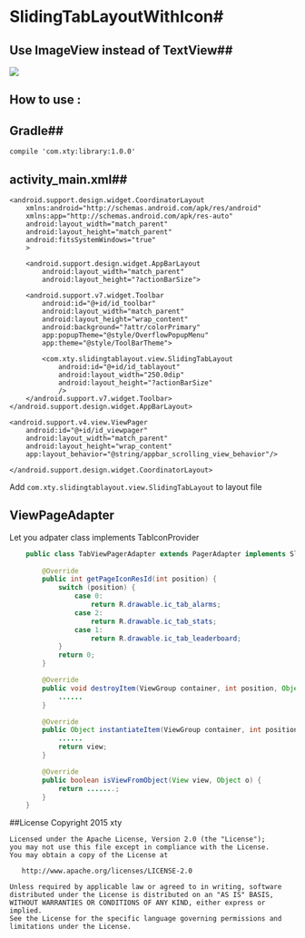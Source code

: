 # SlidingTabLayoutWithIcon#
## Use ImageView instead of TextView##
![](https://github.com/swjjxyxty/SlidingTabLayoutWithIcon/blob/master/preview.gif)

## How to use : ##
## Gradle##
	compile 'com.xty:library:1.0.0'
## activity_main.xml##

	<android.support.design.widget.CoordinatorLayout
    	xmlns:android="http://schemas.android.com/apk/res/android"
	    xmlns:app="http://schemas.android.com/apk/res-auto"
	    android:layout_width="match_parent"
	    android:layout_height="match_parent"
	    android:fitsSystemWindows="true"
    	>

	    <android.support.design.widget.AppBarLayout
	        android:layout_width="match_parent"
	        android:layout_height="?actionBarSize">

        <android.support.v7.widget.Toolbar
            android:id="@+id/id_toolbar"
            android:layout_width="match_parent"
            android:layout_height="wrap_content"
            android:background="?attr/colorPrimary"
            app:popupTheme="@style/OverflowPopupMenu"
            app:theme="@style/ToolBarTheme">

            <com.xty.slidingtablayout.view.SlidingTabLayout
                android:id="@+id/id_tablayout"
                android:layout_width="250.0dip"
                android:layout_height="?actionBarSize"
                />
        </android.support.v7.widget.Toolbar>
    </android.support.design.widget.AppBarLayout>

    <android.support.v4.view.ViewPager
        android:id="@+id/id_viewpager"
        android:layout_width="match_parent"
        android:layout_height="wrap_content"
        app:layout_behavior="@string/appbar_scrolling_view_behavior"/>

	</android.support.design.widget.CoordinatorLayout>

Add `com.xty.slidingtablayout.view.SlidingTabLayout` to layout file

## ViewPageAdapter ##
Let you adpater class implements TabIconProvider

```java
	public class TabViewPagerAdapter extends PagerAdapter implements SlidingTabLayout.TabIconProvider{
		
		@Override
	    public int getPageIconResId(int position) {
	        switch (position) {
	            case 0:
	                return R.drawable.ic_tab_alarms;
	            case 2:
	                return R.drawable.ic_tab_stats;
	            case 1:
	                return R.drawable.ic_tab_leaderboard;
	        }
	        return 0;
	    }

		@Override
	    public void destroyItem(ViewGroup container, int position, Object object) {
	        ......
	    }

		@Override
    	public Object instantiateItem(ViewGroup container, int position) {
			......
			return view;
		}

 		@Override
	    public boolean isViewFromObject(View view, Object o) {
	        return .......;
	    }
	}
```


##License
    Copyright 2015 xty

    Licensed under the Apache License, Version 2.0 (the "License");
    you may not use this file except in compliance with the License.
    You may obtain a copy of the License at

       http://www.apache.org/licenses/LICENSE-2.0

    Unless required by applicable law or agreed to in writing, software
    distributed under the License is distributed on an "AS IS" BASIS,
    WITHOUT WARRANTIES OR CONDITIONS OF ANY KIND, either express or implied.
    See the License for the specific language governing permissions and
    limitations under the License.
